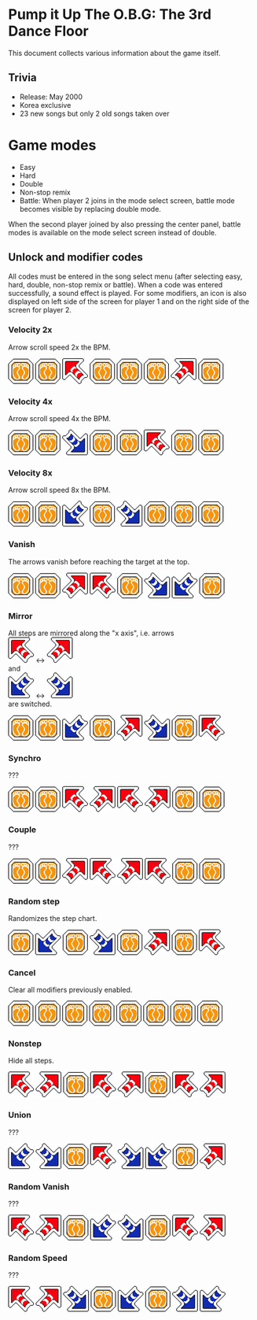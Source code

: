 # Pump it Up The O.B.G: The 3rd Dance Floor
This document collects various information about the game itself.

## Trivia
* Release: May 2000
* Korea exclusive
* 23 new songs but only 2 old songs taken over

# Game modes
* Easy
* Hard
* Double
* Non-stop remix
* Battle: When player 2 joins in the mode select screen, battle mode becomes visible by replacing double mode.

When the second player joined by also pressing the center panel, battle modes is available on the mode select screen
instead of double.

## Unlock and modifier codes
All codes must be entered in the song select menu (after selecting easy, hard, double, non-stop remix or battle). When a
code was entered successfully, a sound effect is played. For some modifiers, an icon is also displayed on left side of
the screen for player 1 and on the right side of the screen for player 2.

### Velocity 2x
Arrow scroll speed 2x the BPM.

![](image/arrow/c.png)
![](image/arrow/c.png)
![](image/arrow/ul.png)
![](image/arrow/c.png)
![](image/arrow/c.png)
![](image/arrow/c.png)
![](image/arrow/ur.png)
![](image/arrow/c.png)

### Velocity 4x
Arrow scroll speed 4x the BPM.

![](image/arrow/c.png)
![](image/arrow/c.png)
![](image/arrow/dr.png)
![](image/arrow/c.png)
![](image/arrow/c.png)
![](image/arrow/ul.png)
![](image/arrow/c.png)
![](image/arrow/c.png)

### Velocity 8x
Arrow scroll speed 8x the BPM.

![](image/arrow/c.png)
![](image/arrow/c.png)
![](image/arrow/dl.png)
![](image/arrow/c.png)
![](image/arrow/dr.png)
![](image/arrow/c.png)
![](image/arrow/c.png)
![](image/arrow/c.png)

### Vanish
The arrows vanish before reaching the target at the top.

![](image/arrow/c.png)
![](image/arrow/c.png)
![](image/arrow/ur.png)
![](image/arrow/ul.png)
![](image/arrow/c.png)
![](image/arrow/dr.png)
![](image/arrow/dl.png)
![](image/arrow/c.png)

### Mirror
All steps are mirrored along the "x axis", i.e. arrows <br>
![](image/arrow/ul.png) <-> ![](image/arrow/ur.png)
<br>and<br>
![](image/arrow/dl.png) <-> ![](image/arrow/dr.png)
<br> are switched.

![](image/arrow/c.png)
![](image/arrow/c.png)
![](image/arrow/dl.png)
![](image/arrow/c.png)
![](image/arrow/ur.png)
![](image/arrow/dr.png)
![](image/arrow/c.png)
![](image/arrow/ul.png)

### Synchro
???

![](image/arrow/c.png)
![](image/arrow/c.png)
![](image/arrow/ul.png)
![](image/arrow/ur.png)
![](image/arrow/ul.png)
![](image/arrow/ur.png)
![](image/arrow/c.png)
![](image/arrow/c.png)

### Couple
???

![](image/arrow/c.png)
![](image/arrow/c.png)
![](image/arrow/ur.png)
![](image/arrow/ul.png)
![](image/arrow/ur.png)
![](image/arrow/ul.png)
![](image/arrow/c.png)
![](image/arrow/c.png)

### Random step
Randomizes the step chart.

![](image/arrow/c.png)
![](image/arrow/dl.png)
![](image/arrow/c.png)
![](image/arrow/dr.png)
![](image/arrow/c.png)
![](image/arrow/ur.png)
![](image/arrow/c.png)
![](image/arrow/ul.png)

### Cancel
Clear all modifiers previously enabled.

![](image/arrow/c.png)
![](image/arrow/c.png)
![](image/arrow/c.png)
![](image/arrow/c.png)
![](image/arrow/c.png)
![](image/arrow/c.png)
![](image/arrow/c.png)
![](image/arrow/c.png)

### Nonstep
Hide all steps.

![](image/arrow/ul.png)
![](image/arrow/ur.png)
![](image/arrow/c.png)
![](image/arrow/ul.png)
![](image/arrow/ur.png)
![](image/arrow/c.png)
![](image/arrow/ul.png)
![](image/arrow/ur.png)

### Union
???

![](image/arrow/dl.png)
![](image/arrow/dr.png)
![](image/arrow/c.png)
![](image/arrow/ul.png)
![](image/arrow/dr.png)
![](image/arrow/dl.png)
![](image/arrow/c.png)
![](image/arrow/ur.png)

### Random Vanish
???

![](image/arrow/ul.png)
![](image/arrow/ur.png)
![](image/arrow/c.png)
![](image/arrow/dl.png)
![](image/arrow/dr.png)
![](image/arrow/c.png)
![](image/arrow/ul.png)
![](image/arrow/ur.png)

### Random Speed
???

![](image/arrow/ul.png)
![](image/arrow/ur.png)
![](image/arrow/dr.png)
![](image/arrow/c.png)
![](image/arrow/dl.png)
![](image/arrow/c.png)
![](image/arrow/dr.png)
![](image/arrow/dl.png)